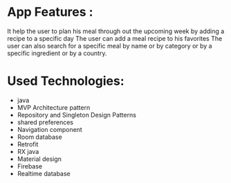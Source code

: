 # App Features :

It help the user to plan his meal through out the upcoming week by adding a recipe to a specific day
The user can add a meal recipe to his favorites
The user can also search for a specific meal by name or by category or by a specific ingredient or by a country.

# Used Technologies:
- java
- MVP Architecture pattern
- Repository and Singleton Design Patterns
- shared preferences
- Navigation component
- Room database
- Retrofit
- RX java
- Material design
- Firebase
- Realtime database
